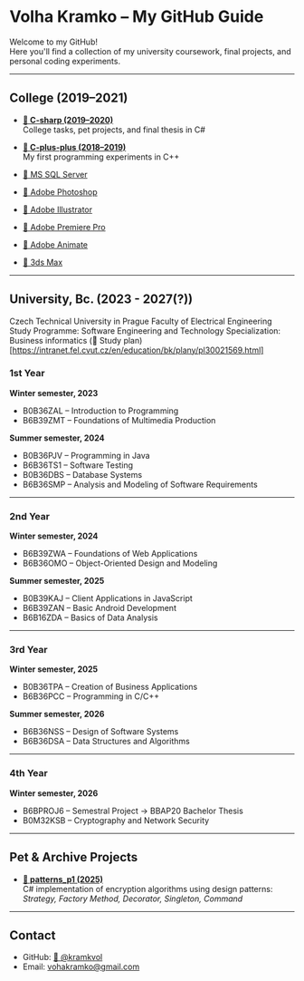 # Volha Kramko – My GitHub Guide

Welcome to my GitHub!  
Here you'll find a collection of my university coursework, final projects, and personal coding experiments.

---

## College (2019–2021)

- **[🔗 C-sharp (2019–2020)](https://github.com/kramkvol/C-sharp)**  
  College tasks, pet projects, and final thesis in C#  

- **[🔗 C-plus-plus (2018–2019)](https://github.com/kramkvol/C-plus-plus)**  
  My first programming experiments in C++  

- [🔗 MS SQL Server]()
- [🔗 Adobe Photoshop]()
- [🔗 Adobe Illustrator]()
- [🔗 Adobe Premiere Pro]()
- [🔗 Adobe Animate]()
- [🔗 3ds Max]()

---

## University, Bc. (2023 - 2027(?))

Czech Technical University in Prague 
Faculty of Electrical Engineering
Study Programme: Software Engineering and Technology
Specialization: Business informatics 
(🔗 Study plan)[https://intranet.fel.cvut.cz/en/education/bk/plany/pl30021569.html]

### 1st Year
**Winter semester, 2023**
- B0B36ZAL – Introduction to Programming  
- B6B39ZMT – Foundations of Multimedia Production  

**Summer semester, 2024**
- B0B36PJV – Programming in Java  
- B6B36TS1 – Software Testing  
- B0B36DBS – Database Systems  
- B6B36SMP – Analysis and Modeling of Software Requirements  

---

### 2nd Year
**Winter semester, 2024**
- B6B39ZWA – Foundations of Web Applications  
- B6B36OMO – Object-Oriented Design and Modeling  

**Summer semester, 2025**
- B0B39KAJ – Client Applications in JavaScript  
- B6B39ZAN – Basic Android Development  
- B6B16ZDA – Basics of Data Analysis  

---

### 3rd Year
**Winter semester, 2025**
- B0B36TPA – Creation of Business Applications  
- B6B36PCC – Programming in C/C++  

**Summer semester, 2026**
- B6B36NSS – Design of Software Systems  
- B6B36DSA – Data Structures and Algorithms  

---

### 4th Year
**Winter semester, 2026**
- B6BPROJ6 – Semestral Project → BBAP20 Bachelor Thesis  
- B0M32KSB – Cryptography and Network Security  

---

## Pet & Archive Projects

- **[🔗 patterns_p1 (2025)](https://github.com/kramkvol/patterns_p1)**  
  C# implementation of encryption algorithms using design patterns:  
  *Strategy, Factory Method, Decorator, Singleton, Command*  

---

## Contact

- GitHub: [🔗 @kramkvol](https://github.com/kramkvol)  
- Email: vohakramko@gmail.com
